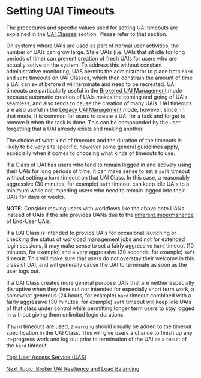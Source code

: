 # Setting UAI Timeouts

The procedures and specific values used for setting UAI timeouts are explained in the [UAI Classes](UAI_Classes.md) section. Please refer to that section.

On systems where UAIs are used as part of normal user activities, the number of UAIs can grow large. Stale UAIs (i.e. UAIs that sit idle for long periods of time) can prevent creation of fresh UAIs for users who are actually active on the system. To address this without constant administrative monitoring, UAS permits the administrator to place both `hard` and `soft` timeouts on UAI Classes, which then constrain the amount of time a UAI can exist before it will terminate and need to be recreated. UAI timeouts are particularly useful in the [Brokered UAI Management](Broker_Mode_UAI_Management.md) mode because automatic creation of UAIs makes the coming and going of UAIs seamless, and also tends to cause the creation of many UAIs. UAI timeouts are also useful in the [Legacy UAI Management](Legacy_Mode_User-Driven_UAI_Management.md) mode, however, since, in that mode, it is common for users to create a UAI for a task and forget to remove it when the task is done. This can be compounded by the user forgetting that a UAI already exists and making another.

The choice of what kind of timeouts and the duration of the timeouts is likely to be very site specific, however some general guidelines apply, especially when it comes to choosing what kinds of timeouts to use.

If a Class of UAI has users who tend to remain logged in and actively using their UAIs for long periods of time, it can make sense to set a `soft` timeout without setting a `hard` timeout on that UAI Class. In this case, a reasonably aggressive (30 minutes, for example) `soft` timeout can keep idle UAIs to a minimum while not impeding users who need to remain logged into their UAIs for days or weeks.

**NOTE:** Consider moving users with workflows like the above onto UANs instead of UAIs if the site provides UANs due to the [inherent impermanence](End_User_UAIs.md) of End-User UAIs.

If a UAI Class is intended to provide UAIs for occasional launching or checking the status of workload management jobs and not for extended login sessions, it may make sense to set a fairly aggressive `hard` timeout (10 minutes, for example) and a very aggressive (30 seconds, for example) `soft` timeout. This will make sure that users do not overstay their welcome in this class of UAI, and will generally cause the UAI to terminate as soon as the user logs out.

If a UAI Class creates more general purpose UAIs that are neither especially disruptive when they time out nor intended for especially short term work, a somewhat generous (24 hours, for example) `hard` timeout combined with a fairly aggressive (30 minutes, for example) `soft` timeout will keep idle UAIs of that class under control while permitting longer term users to stay logged in without giving them unlimited login durations.

If `hard` timeouts are used, a `warning` should usually be added to the timeout specification in the UAI Class. This will give users a chance to finish up any in-progress work and log out prior to termination of the UAI as a result of the `hard` timeout.

[Top: User Access Service (UAS)](index.md)

[Next Topic: Broker UAI Resiliency and Load Balancing](Setting_Up_Multi-Replica_Brokers.md)
